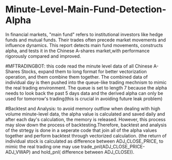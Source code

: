 # Minute-Level-Main-Fund-Detection-Alpha
In financial markets, "main fund" refers to institutional investors like hedge funds and mutual funds. Their trades often precede market movements and influence dynamics. This report detects main fund movements, constructs alpha, and tests it in the Chinese A-shares market,with performance rigorously compared and improved.

#MFTRADINGBOT: 
this code read the minute level data of all Chinese A-Shares Stocks, expand them to long format for better vectorization operation, and them combine them together. The combined data of individual day is then pushed into the queue-like trading mechnism to mimic the real trading environment. The queue is set to length 7 because the alpha needs to look back the past 5 days data and the derived alpha can only be used for tomorrow's trading(this is crucial in avoiding future leak problem) 

#Backtest and Analysis: 
to avoid memory outflow when dealing with high volume minute-level data, the alpha value is calculated and saved daily and after each day's calculation, the memory is released. However, this process may slow down the process of backtesting.Therefore, backtest and analysis of the strtegy is done in a seperate code that join all of the alpha values together and perform backtest through vectorized calculation.
(the return of individual stock is calculated as difference between ADJ_CLOSE_PRICE, to mimic the real trading one may use trade_pnl(ADJ_CLOSE_PRICE-ADJ_VWAP) and hold_pnl( difference between ADJ_CLOSE)). 
